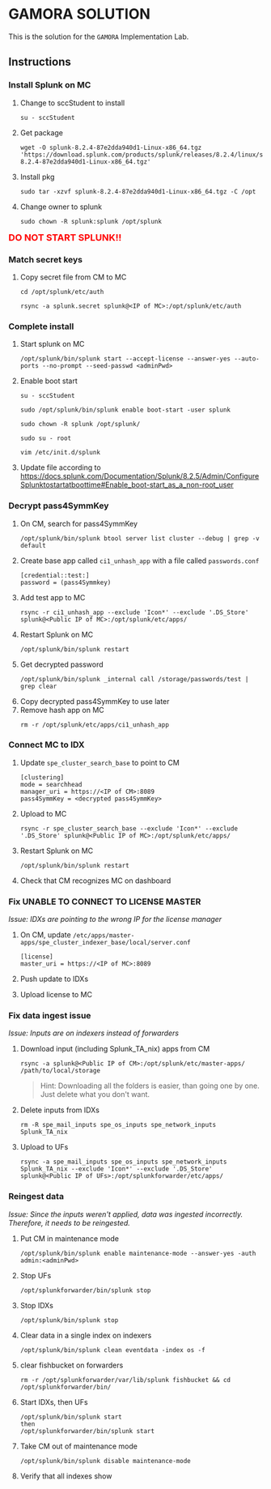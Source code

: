 # GAMORA SOLUTION

This is the solution for the `GAMORA` Implementation Lab.

## Instructions

### Install Splunk on MC
1. Change to sccStudent to install
    ```
    su - sccStudent
    ```    
1. Get package
    
    ```
    wget -O splunk-8.2.4-87e2dda940d1-Linux-x86_64.tgz 'https://download.splunk.com/products/splunk/releases/8.2.4/linux/splunk-8.2.4-87e2dda940d1-Linux-x86_64.tgz'
    ```
1. Install pkg

    ```
    sudo tar -xzvf splunk-8.2.4-87e2dda940d1-Linux-x86_64.tgz -C /opt
    ```
1. Change owner to splunk
    ```
    sudo chown -R splunk:splunk /opt/splunk
    ```

<font size="4" color="red">**DO NOT START SPLUNK!!**</font>
### Match secret keys
1. Copy secret file from CM to MC
    ```
    cd /opt/splunk/etc/auth

    rsync -a splunk.secret splunk@<IP of MC>:/opt/splunk/etc/auth
    ```

### Complete install

1. Start splunk on MC
    ```
    /opt/splunk/bin/splunk start --accept-license --answer-yes --auto-ports --no-prompt --seed-passwd <adminPwd>
    ```
1. Enable boot start
       
    ```
    su - sccStudent

    sudo /opt/splunk/bin/splunk enable boot-start -user splunk
    
    sudo chown -R splunk /opt/splunk/

    sudo su - root

    vim /etc/init.d/splunk
    ```

1. Update file according to https://docs.splunk.com/Documentation/Splunk/8.2.5/Admin/ConfigureSplunktostartatboottime#Enable_boot-start_as_a_non-root_user

### Decrypt pass4SymmKey

1. On CM, search for pass4SymmKey
    ```
    /opt/splunk/bin/splunk btool server list cluster --debug | grep -v default
    ```
1. Create base app called `ci1_unhash_app` with a file called `passwords.conf`
    ```
    [credential::test:]
    password = (pass4Symmkey)
    ```
1. Add test app to MC 
    ```
    rsync -r ci1_unhash_app --exclude 'Icon*' --exclude '.DS_Store' splunk@<Public IP of MC>:/opt/splunk/etc/apps/
    ```
1. Restart Splunk on MC
    ```
    /opt/splunk/bin/splunk restart
    ```
1. Get decrypted password  
    ```
    /opt/splunk/bin/splunk _internal call /storage/passwords/test | grep clear
    ```
1. Copy decrypted pass4SymmKey to use later
1. Remove hash app on MC
    ```
    rm -r /opt/splunk/etc/apps/ci1_unhash_app
    ```
### Connect MC to IDX
1. Update `spe_cluster_search_base` to point to CM
    ```
    [clustering]
    mode = searchhead
    manager_uri = https://<IP of CM>:8089
    pass4SymmKey = <decrypted pass4SymmKey>
    ```
1. Upload to MC
    ```
    rsync -r spe_cluster_search_base --exclude 'Icon*' --exclude '.DS_Store' splunk@<Public IP of MC>:/opt/splunk/etc/apps/
    ```
1. Restart Splunk on MC
    ```
    /opt/splunk/bin/splunk restart
    ```
1. Check that CM recognizes MC on dashboard

### Fix UNABLE TO CONNECT TO LICENSE MASTER 
_Issue: IDXs are pointing to the wrong IP for the license manager_
1. On CM, update `/etc/apps/master-apps/spe_cluster_indexer_base/local/server.conf`
    ```
    [license]
    master_uri = https://<IP of MC>:8089
    ```

1. Push update to IDXs

1. Upload license to MC

### Fix data ingest issue
_Issue: Inputs are on indexers instead of forwarders_

1. Download input (including Splunk_TA_nix) apps from CM
    ```
    rsync -a splunk@<Public IP of CM>:/opt/splunk/etc/master-apps/ /path/to/local/storage
    ```
    >Hint: Downloading all the folders is easier, than going one by one. Just delete what you don't want.
1. Delete inputs from IDXs
    ```
    rm -R spe_mail_inputs spe_os_inputs spe_network_inputs Splunk_TA_nix
    ```
1. Upload to UFs
    ```
    rsync -a spe_mail_inputs spe_os_inputs spe_network_inputs Splunk_TA_nix --exclude 'Icon*' --exclude '.DS_Store' splunk@<Public IP of UFs>:/opt/splunkforwarder/etc/apps/
    ```
### Reingest data
_Issue: Since the inputs weren't applied, data was ingested incorrectly. Therefore, it needs to be reingested._

1. Put CM in maintenance mode

    ```
    /opt/splunk/bin/splunk enable maintenance-mode --answer-yes -auth admin:<adminPwd>
    ```
1. Stop UFs

    `/opt/splunkforwarder/bin/splunk stop`
1. Stop IDXs

    `/opt/splunk/bin/splunk stop`
1. Clear data in a single index on indexers
    
    `/opt/splunk/bin/splunk clean eventdata -index os -f`
1. clear fishbucket on forwarders 

    `rm -r /opt/splunkforwarder/var/lib/splunk fishbucket && cd /opt/splunkforwarder/bin/`
1. Start IDXs, then UFs

    ```
    /opt/splunk/bin/splunk start
    then
    /opt/splunkforwarder/bin/splunk start
    ```
1. Take CM out of maintenance mode
    
    `/opt/splunk/bin/splunk disable maintenance-mode`

1. Verify that all indexes show
